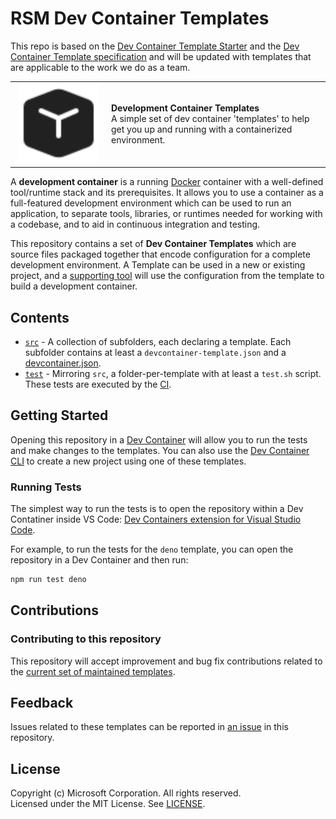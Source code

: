 # RSM Dev Container Templates

This repo is based on the [Dev Container Template Starter](https://github.com/devcontainers/template-starter) and the [Dev Container Template specification](https://containers.dev/implementors/templates-distribution/#distribution) and will be updated with templates that are applicable to the work we do as a team.

<table style="width: 100%; border-style: none;"><tr>
<td style="width: 140px; text-align: center;"><a href="https://github.com/devcontainers"><img width="128px" src="https://raw.githubusercontent.com/microsoft/fluentui-system-icons/78c9587b995299d5bfc007a0077773556ecb0994/assets/Cube/SVG/ic_fluent_cube_32_filled.svg" alt="devcontainers organization logo"/></a></td>
<td>
<strong>Development Container Templates</strong><br />
A simple set of dev container 'templates' to help get you up and running with a containerized environment.
</td>
</tr></table>

A **development container** is a running [Docker](https://www.docker.com) container with a well-defined tool/runtime stack and its prerequisites. It allows you to use a container as a full-featured development environment which can be used to run an application, to separate tools, libraries, or runtimes needed for working with a codebase, and to aid in continuous integration and testing.

This repository contains a set of **Dev Container Templates** which are source files packaged together that encode configuration for a complete development environment. A Template can be used in a new or existing project, and a [supporting tool](https://containers.dev/supporting) will use the configuration from the template to build a development container.

## Contents

- [`src`](src) - A collection of subfolders, each declaring a template. Each subfolder contains at least a
    `devcontainer-template.json` and a [devcontainer.json](https://containers.dev/implementors/json_reference/).
- [`test`](test) - Mirroring `src`, a folder-per-template with at least a `test.sh` script. These tests are executed by the [CI](https://github.com/rsm-hcd/devcontainer-templates/blob/main/.github/workflows/test-pr.yaml).

## Getting Started

Opening this repository in a [Dev Container](https://containers.dev/implementors/dev_container/) will allow you to run the tests and make changes to the templates. You can also use the [Dev Container CLI](https://containers.dev/implementors/cli/) to create a new project using one of these templates.

### Running Tests

The simplest way to run the tests is to open the repository within a Dev Contatiner inside VS Code: [Dev Containers extension for Visual Studio Code](https://code.visualstudio.com/docs/remote/devcontainer-overview).

For example, to run the tests for the `deno` template, you can open the repository in a Dev Container and then run:

```sh
npm run test deno
```

## Contributions

### Contributing to this repository

This repository will accept improvement and bug fix contributions related to the
[current set of maintained templates](./src).

## Feedback

Issues related to these templates can be reported in [an issue](https://github.com/rsm-hcd/devcontainer-templates/issues) in this repository.

## License

Copyright (c) Microsoft Corporation. All rights reserved. <br />
Licensed under the MIT License. See [LICENSE](LICENSE).
